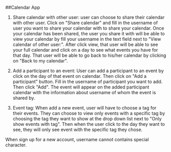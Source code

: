 ##Calendar App

1. Share calendar with other user: user can choose to share their calendar with other user. Click on "Share calendar" and fill in the username of user you want to share your calendar with to share your calendar. Once your calendar has been shared, the user you share it with will be able to view your calendar by fill your username in the text field next to "View calendar of other user:". After click view, that user will be able to see your full calendar and click on a day to see what events you have for that day. That user will be able to go back to his/her calendar by clicking on "Back to my calendar".

2. Add a participant to an event: User can add a participant to an event by click on the day of that event on calendar. Then click on "Add a participant" button. Fill in the username of participant you want to add. Then click "Add". The event will appear on the added participant calendar with the information about username of whom the event is shared by.

3. Event tag: When add a new event, user will have to choose a tag for their events. They can choose to view only events with a specific tag by choosing the tag they want to show at the drop down list next to "Only show events with tag". Then when the user click to the day they want to see, they will only see event with the specific tag they chose.

When sign up for a new account, username cannot contains special character.
